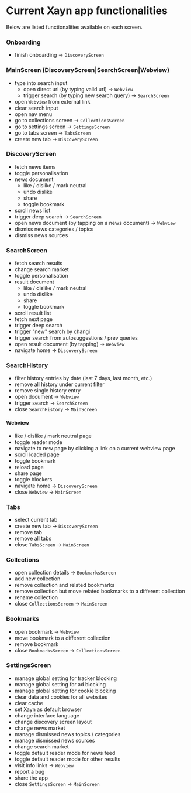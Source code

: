 # Current Xayn app functionalities

Below are listed functionalities available on each screen.

### Onboarding
- finish onboarding -> `DiscoveryScreen`

### MainScreen (DiscoveryScreen|SearchScreen|Webview)
- type into search input
  - open direct url (by typing valid url) -> `Webview`
  - trigger search (by typing new search query) -> `SearchScreen`
- open `Webview` from external link
- clear search input
- open nav menu
- go to collections screen -> `CollectionsScreen`
- go to settings screen -> `SettingsScreen`
- go to tabs screen -> `TabsScreen`
- create new tab -> `DiscoveryScreen`

### DiscoveryScreen
- fetch news items
- toggle personalisation
- news document
  - like / dislike / mark neutral
  - undo dislike
  - share
  - toggle bookmark
- scroll news list
- trigger deep search -> `SearchScreen`
- open news document (by tapping on a news document) -> `Webview`
- dismiss news categories / topics
- dismiss news sources

### SearchScreen
- fetch search results
- change search market
- toggle personalisation
- result document
  - like / dislike / mark neutral 
  - undo dislike
  - share
  - toggle bookmark
- scroll result list
- fetch next page
- trigger deep search
- trigger "new" search by changi
- trigger search from autosuggestions / prev queries
- open result document (by tapping) -> `Webview`
- navigate home -> `DiscoveryScreen`

### SearchHistory
- filter history entries by date (last 7 days, last month, etc.)
- remove all history under current filter
- remove single history entry
- open document -> `Webview`
- trigger search -> `SearchScreen`
- close `SearchHistory` -> `MainScreen`

#### Webview
- like / dislike / mark neutral page
- toggle reader mode
- navigate to new page by clicking a link on a current webview page
- scroll loaded page
- toggle bookmark
- reload page
- share page
- toggle blockers
- navigate home -> `DiscoveryScreen`
- close `Webview` -> `MainScreen`

### Tabs
- select current tab
- create new tab -> `DiscoveryScreen`
- remove tab
- remove all tabs
- close `TabsScreen` -> `MainScreen`

### Collections
- open collection details -> `BookmarksScreen`
- add new collection
- remove collection and related bookmarks
- remove collection but move related bookmarks to a different collection
- rename collection
- close `CollectionsScreen` -> `MainScreen`

### Bookmarks
- open bookmark -> `Webview`
- move bookmark to a different collection
- remove bookmark
- close `BookmarksScreen` -> `CollectionsScreen`

### SettingsScreen
- manage global setting for tracker blocking
- manage global setting for ad blocking
- manage global setting for cookie blocking
- clear data and cookies for all websites
- clear cache
- set Xayn as default browser
- change interface language
- change discovery screen layout
- change news market
- manage dismissed news topics / categories
- manage dismissed news sources
- change search market
- toggle default reader mode for news feed
- toggle default reader mode for other results
- visit info links -> `Webview`
- report a bug
- share the app
- close `SettingsScreen` -> `MainScreen`
